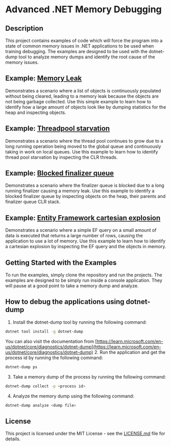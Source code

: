 # Advanced .NET Memory Debugging

## Description
This project contains examples of code which will force the program into a state of common memory issues in .NET applications to be used when training debugging.
The examples are designed to be used with the dotnet-dump tool to analyze memory dumps and identify the root cause of the memory issues.

## Example: [Memory Leak](Source/MemoryLeak/Program.cs)
Demonstrates a scenario where a list of objects is continuously populated without being cleared, 
leading to a memory leak because the objects are not being garbage collected.
Use this simple example to learn how to identify how a large amount of objects look like by dumping statistics for the heap and inspecting objects.

## Example: [Threadpool starvation](Source/ThreadPoolStarvation/Program.cs)
Demonstrates a scenario where the thread pool continues to grow due to a long running operation being moved to the global queue and continuously taking in work on local queues.
Use this example to learn how to identify thread pool starvation by inspecting the CLR threads.

## Example: [Blocked finalizer queue](Source/BlockedFinalizerQueue/Program.cs)
Demonstrates a scenario where the finalizer queue is blocked due to a long running finalizer causing a memory leak.
Use this example to identify a blocked finalizer queue by inspecting objects on the heap, their parents and finalizer queue CLR stack.

## Example: [Entity Framework cartesian explosion](Source/CartesianExplosion/Program.cs)
Demonstrates a scenario where a simple EF query on a small amount of data is executed that returns a large number of rows, causing the application to use a lot of memory.
Use this example to learn how to identify a cartesian explosion by inspecting the EF query and the objects in memory.

## Getting Started with the Examples
To run the examples, simply clone the repository and run the projects. The examples are designed to be simply run inside a console application.
They will pause at a good point to take a memory dump and analyze.

## How to debug the applications using dotnet-dump

1. Install the dotnet-dump tool by running the following command:
```bash
dotnet tool install -g dotnet-dump
```
You can also visit the documentation from [https://learn.microsoft.com/en-us/dotnet/core/diagnostics/dotnet-dump](https://learn.microsoft.com/en-us/dotnet/core/diagnostics/dotnet-dump)
2. Run the application and get the process id by running the following command:
```bash
dotnet-dump ps
```
3. Take a memory dump of the process by running the following command:
```bash
dotnet-dump collect -p <process id>
```
4. Analyze the memory dump using the following command:
```bash
dotnet-dump analyze <dump file>
```

## License
This project is licensed under the MIT License - see the [LICENSE.md](LICENSE.md) file for details.
